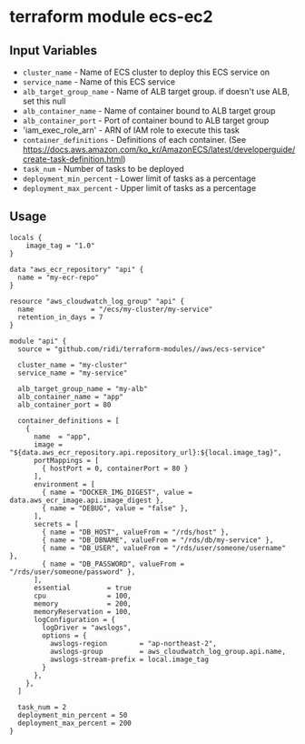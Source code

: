 # terraform module ecs-ec2

## Input Variables
- `cluster_name` - Name of ECS cluster to deploy this ECS service on
- `service_name` - Name of this ECS service
- `alb_target_group_name` - Name of ALB target group. if doesn't use ALB, set this null
- `alb_container_name` - Name of container bound to ALB target group
- `alb_container_port` - Port of container bound to ALB target group
- 'iam_exec_role_arn' - ARN of IAM role to execute this task
- `container_definitions` - Definitions of each container. (See https://docs.aws.amazon.com/ko_kr/AmazonECS/latest/developerguide/create-task-definition.html)
- `task_num` - Number of tasks to be deployed
- `deployment_min_percent` - Lower limit of tasks as a percentage
- `deployment_max_percent` - Upper limit of tasks as a percentage

## Usage
```hcl
locals {
    image_tag = "1.0"
}

data "aws_ecr_repository" "api" {
  name = "my-ecr-repo"
}

resource "aws_cloudwatch_log_group" "api" {
  name              = "/ecs/my-cluster/my-service"
  retention_in_days = 7
}

module "api" {
  source = "github.com/ridi/terraform-modules//aws/ecs-service"
  
  cluster_name = "my-cluster"
  service_name = "my-service"
        
  alb_target_group_name = "my-alb"
  alb_container_name = "app"
  alb_container_port = 80
  
  container_definitions = [
    {
      name  = "app",
      image = "${data.aws_ecr_repository.api.repository_url}:${local.image_tag}",
      portMappings = [
        { hostPort = 0, containerPort = 80 }
      ],
      environment = [
        { name = "DOCKER_IMG_DIGEST", value = data.aws_ecr_image.api.image_digest },
        { name = "DEBUG", value = "false" },
      ],
      secrets = [
        { name = "DB_HOST", valueFrom = "/rds/host" },
        { name = "DB_DBNAME", valueFrom = "/rds/db/my-service" },
        { name = "DB_USER", valueFrom = "/rds/user/someone/username" },
        { name = "DB_PASSWORD", valueFrom = "/rds/user/someone/password" },
      ],
      essential         = true
      cpu               = 100,
      memory            = 200,
      memoryReservation = 100,
      logConfiguration = {
        logDriver = "awslogs",
        options = {
          awslogs-region        = "ap-northeast-2",
          awslogs-group         = aws_cloudwatch_log_group.api.name,
          awslogs-stream-prefix = local.image_tag
        }
      },
    },
  ]
    
  task_num = 2
  deployment_min_percent = 50
  deployment_max_percent = 200
}
```
